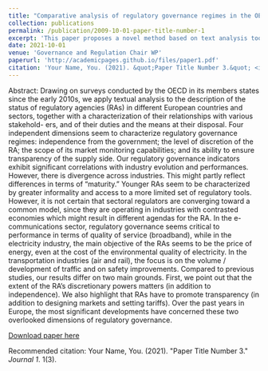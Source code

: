 ```yaml
---
title: "Comparative analysis of regulatory governance regimes in the OECD (with Eric Brousseau)"
collection: publications
permalink: /publication/2009-10-01-paper-title-number-1
excerpt: 'This paper proposes a novel method based on text analysis tools to summarise and measure the implementation of the Independent Regulatory Agency model. Based on the novel measures, the papers evaluates the extent to which a set of 24 OECD countries have implemented the model between 2013 and 2018. The implications for this changes are evaluated.'
date: 2021-10-01
venue: 'Governance and Regulation Chair WP'
paperurl: 'http://academicpages.github.io/files/paper1.pdf'
citation: 'Your Name, You. (2021). &quot;Paper Title Number 3.&quot; <i>Journal 1</i>. 1(3).'
---
```

Abstract: Drawing on surveys conducted by the OECD in its members states since the early 2010s, we apply textual analysis to the description of the status of regulatory agencies (RAs) in different European countries and sectors, together with a characterization of their relationships with various stakehold- ers, and of their duties and the means at their disposal. Four independent dimensions seem to characterize regulatory governance regimes: independence from the government; the level of discretion of the RA; the scope of its market monitoring capabilities; and its ability to ensure transparency of the supply side. Our regulatory governance indicators exhibit significant correlations with industry evolution and performances. However, there is divergence across industries. This might partly reflect differences in terms of “maturity.” Younger RAs seem to be characterized by greater informality and access to a more limited set of regulatory tools. However, it is not certain that sectoral regulators are converging toward a common model, since they are operating in industries with contrasted economies which might result in different agendas for the RA. In the e-communications sector, regulatory governance seems critical to performance in terms of quality of service (broadband), while in the electricity industry, the main objective of the RAs seems to be the price of energy, even at the cost of the environmental quality of electricity. In the transportation industries (air and rail), the focus is on the volume / development of traffic and on safety improvements. Compared to previous studies, our results differ on two main grounds. First, we point out that the extent of the RA’s discretionary powers matters (in addition to independence). We also highlight that RAs have to promote transparency (in addition to designing markets and setting tariffs). Over the past years in Europe, the most significant developments have concerned these two overlooked dimensions of regulatory governance.

[Download paper here](http://academicpages.github.io/files/paper1.pdf)

Recommended citation: Your Name, You. (2021). "Paper Title Number 3." <i>Journal 1</i>. 1(3).
